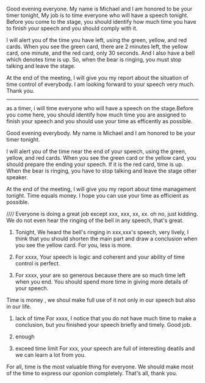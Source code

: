 Good evening everyone. My name is Michael and I am honored to be your timer tonight, My job is to time everyone who will have a speech tonight. Before you come to the stage, you should identify how much time you have to finish your speech and you should comply with it.

I will alert you of the time you have left, using the green, yellow, and red cards.  When you see the green card, there are 2 minutes left, the yellow card, one minute, and the red card, only 30 seconds. And I also have a bell which denotes time is up. So, when the bear is ringing, you must stop talking and leave the stage.

At the end of the meeting, I will give you my report about the situation of time control of everybody. I am looking forward to your speech very much. Thank you.

------------------------------

as a timer, i will time everyone who will have a speech on the stage.Before you come here, you should identify how much time you are assigned to finish your speech and you should use your time as efficently as possible.


Good evening everybody. My name is Michael and I am honored to be your timer tonight.

I will alert you of the time near the end of your speech, using the green, yellow, and red cards.  When you see the green card or the yellow card, you should prepare the ending your speech.  If it is the red card, time is up. When the bear is ringing, you have to stop talking and leave the stage other speaker.

At the end of the meeting, I will give you my report about time management tonight. Time equals money. I hope you can use your time as efficient as possible.

////
 Everyone is doing a great job except xxx, xxx, xx, xx. oh no, just kidding. 
We do not even hear the ringing of the bell in any speech, that's great.




1. Tonight, We heard the bell's ringing in xxx,xxx's speech, very lively, I think that you should shorten the main part and draw a conclusion when you see the yellow card. For you, less is more.

2. For xxxx, Your speech is logic and coherent and your ability of time control is perfect.
 
3. For xxxx, your are so generous because there are so much time left when you end. You should spend more time in giving more details of your speech.

Time is money , we shoul make full use of it not only in our speech but also in our life.



1. lack of time
For xxxx, I notice that you do not have much time to make a conclusion, but you finished your speech briefly and timely. Good job.

2. enough


3. exceed time limit
For xxx, your speech are full of interesting deatils and we can learn a lot from you.

For all, time is the most valuable thing for everyone. We should make most of the time to express our oponion completely. That's all, thank you.
